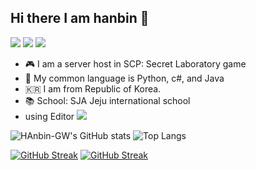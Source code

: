 ## Hi there I am hanbin 👋
<a href="https://github.com/Hanbin-GW"><img src="https://img.shields.io/badge/Github-black?style=flat-square&logo=github&logoColor=white"/></a>
<a href="https://discord.gg/aYyNucAfqE"><img src="https://img.shields.io/badge/Discord-white?style=flat-square&logo=discord&logoColor=blue"/></a>
<a href="https://hits.seeyoufarm.com"><img src="https://hits.seeyoufarm.com/api/count/incr/badge.svg?url=https%3A%2F%2Fgithub.com%2FHanbin-GW%2Fhit-counter&count_bg=%2379C83D&title_bg=%23555555&icon=&icon_color=%23E7E7E7&title=hits&edge_flat=false"/></a>

- 🎮 I am a server host in  SCP: Secret Laboratory game
- 🔧 My common language is Python, c#, and Java
- 🇰🇷 I am from Republic of Korea.
- 📚 School: SJA Jeju international school
- using Editor <img src="https://camo.githubusercontent.com/86421c3a02f04f9ef49e4c5ab704783ab309e0959a82e5e96783f772cacd0e7c/68747470733a2f2f696d672e736869656c64732e696f2f62616467652f2d52696465722d3030303030303f6c6f676f3d7269646572266c6f676f436f6c6f723d776869746526636f6c6f723d6372696d736f6e">
<!--
**Hanbin-GW/Hanbin-GW** is a ✨ _special_ ✨ repository because its `README.md` (this file) appears on your GitHub profile.

Here are some ideas to get you started:

- 🔭 I’m currently working on ...
- 🌱 I’m currently learning ...
- 👯 I’m looking to collaborate on ...
- 🤔 I’m looking for help with ...
- 💬 Ask me about ...
- 📫 How to reach me: ...
- 😄 Pronouns: ...
- ⚡ Fun fact: ...
-->

![HAnbin-GW's GitHub stats](https://github-readme-stats.vercel.app/api?username=Hanbin-GW&theme=blue_navy&show_icons=true) ![Top Langs](https://github-readme-stats.vercel.app/api/top-langs/?username=Hanbin-GW&layout=compact)

[![GitHub Streak](https://streak-stats.demolab.com?user=Hanbin-GW&theme=github-dark-blue)](https://git.io/streak-stats) [![GitHub Streak](https://streak-stats.demolab.com?user=Hanbin-GW&theme=github-dark-blue&locale=ko)](https://git.io/streak-stats)
